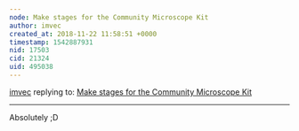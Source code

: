```yaml
---
node: Make stages for the Community Microscope Kit
author: imvec
created_at: 2018-11-22 11:58:51 +0000
timestamp: 1542887931
nid: 17503
cid: 21324
uid: 495038
---
```




[imvec](../profile/imvec) replying to: [Make stages for the Community Microscope Kit](../notes/imvec/11-10-2018/community-microscope-laser-cut-file)

----
Absolutely ;D